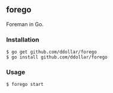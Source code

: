 ## forego

Foreman in Go.

### Installation

    $ go get github.com/ddollar/forego
    $ go install github.com/ddollar/forego

### Usage

    $ forego start
